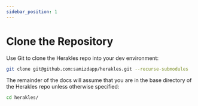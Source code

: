 ```yaml
---
sidebar_position: 1
---
```


# Clone the Repository

Use Git to clone the Herakles repo into your dev environment:

```bash
git clone git@github.com:samizdapp/herakles.git --recurse-submodules
```

The remainder of the docs will assume that you are in the base directory of
the Herakles repo unless otherwise specified:

```bash
cd herakles/
```
